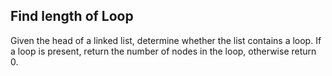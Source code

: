 ## Find length of Loop

Given the head of a linked list, determine whether the list contains a loop. If a loop is present, return the number of nodes in the loop, otherwise return 0.
